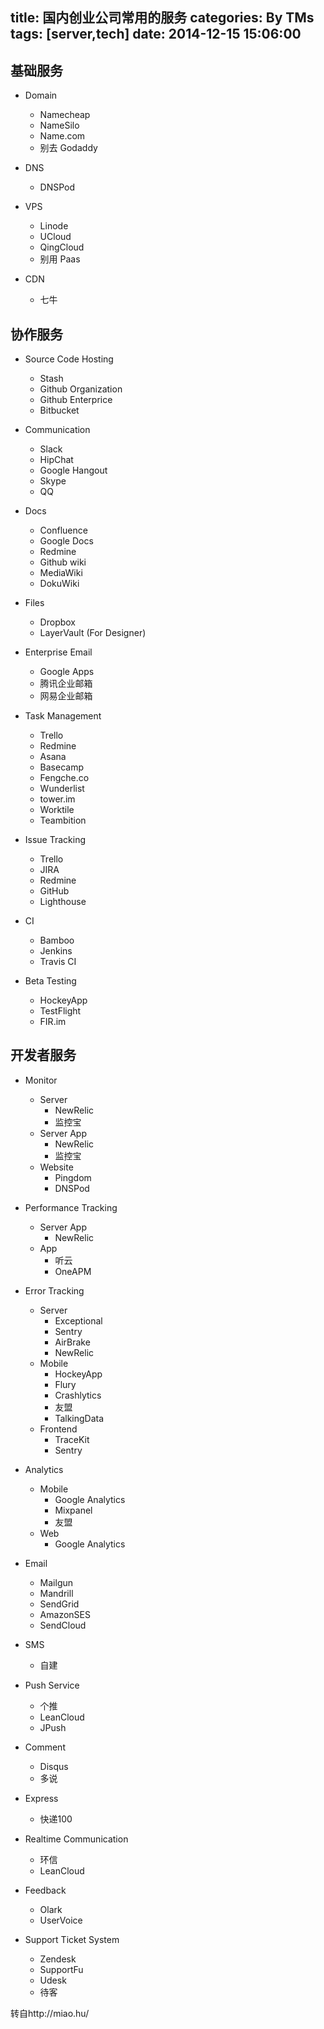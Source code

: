 title: 国内创业公司常用的服务
categories: By TMs
tags: [server,tech]
date: 2014-12-15 15:06:00
---

<h2>基础服务</h2>

<ul>
<li><p>Domain</p>

<ul>
<li>Namecheap</li>
<li>NameSilo</li>
<li>Name.com</li>
<li>别去 Godaddy</li>
</ul></li>
<li><p>DNS</p>

<ul>
<li>DNSPod</li>
</ul></li>
<li><p>VPS</p>

<ul>
<li>Linode</li>
<li>UCloud</li>
<li>QingCloud</li>
<li>别用 Paas</li>
</ul></li>
<li><p>CDN</p>

<ul>
<li>七牛</li>
</ul></li>
</ul>

<h2>协作服务</h2>

<ul>
<li><p>Source Code Hosting</p>

<ul>
<li>Stash</li>
<li>Github Organization</li>
<li>Github Enterprice</li>
<li>Bitbucket</li>
</ul></li>
<li><p>Communication</p>

<ul>
<li>Slack</li>
<li>HipChat</li>
<li>Google Hangout</li>
<li>Skype</li>
<li>QQ</li>
</ul></li>
<li><p>Docs</p>

<ul>
<li>Confluence</li>
<li>Google Docs</li>
<li>Redmine</li>
<li>Github wiki</li>
<li>MediaWiki</li>
<li>DokuWiki</li>
</ul></li>
<li><p>Files</p>

<ul>
<li>Dropbox</li>
<li>LayerVault (For Designer)</li>
</ul></li>
<li><p>Enterprise Email</p>

<ul>
<li>Google Apps</li>
<li>腾讯企业邮箱</li>
<li>网易企业邮箱</li>
</ul></li>
<li><p>Task Management</p>

<ul>
<li>Trello</li>
<li>Redmine</li>
<li>Asana</li>
<li>Basecamp</li>
<li>Fengche.co</li>
<li>Wunderlist</li>
<li>tower.im</li>
<li>Worktile</li>
<li>Teambition</li>
</ul></li>
<li><p>Issue Tracking</p>

<ul>
<li>Trello</li>
<li>JIRA</li>
<li>Redmine</li>
<li>GitHub</li>
<li>Lighthouse</li>
</ul></li>
<li><p>CI</p>

<ul>
<li>Bamboo</li>
<li>Jenkins</li>
<li>Travis CI</li>
</ul></li>
<li><p>Beta Testing</p>

<ul>
<li>HockeyApp</li>
<li>TestFlight</li>
<li>FIR.im</li>
</ul></li>
</ul>

<h2>开发者服务</h2>

<ul>
<li><p>Monitor</p>

<ul>
<li>Server

<ul>
<li>NewRelic</li>
<li>监控宝</li>
</ul></li>
<li>Server App

<ul>
<li>NewRelic</li>
<li>监控宝</li>
</ul></li>
<li>Website

<ul>
<li>Pingdom</li>
<li>DNSPod</li>
</ul></li>
</ul></li>
<li><p>Performance Tracking</p>

<ul>
<li>Server App

<ul>
<li>NewRelic</li>
</ul></li>
<li>App

<ul>
<li>听云</li>
<li>OneAPM</li>
</ul></li>
</ul></li>
<li><p>Error Tracking</p>

<ul>
<li>Server

<ul>
<li>Exceptional</li>
<li>Sentry</li>
<li>AirBrake</li>
<li>NewRelic</li>
</ul></li>
<li>Mobile

<ul>
<li>HockeyApp</li>
<li>Flury</li>
<li>Crashlytics</li>
<li>友盟</li>
<li>TalkingData</li>
</ul></li>
<li>Frontend

<ul>
<li>TraceKit</li>
<li>Sentry</li>
</ul></li>
</ul></li>
<li><p>Analytics</p>

<ul>
<li>Mobile

<ul>
<li>Google Analytics</li>
<li>Mixpanel</li>
<li>友盟</li>
</ul></li>
<li>Web

<ul>
<li>Google Analytics</li>
</ul></li>
</ul></li>
<li><p>Email</p>

<ul>
<li>Mailgun</li>
<li>Mandrill</li>
<li>SendGrid</li>
<li>AmazonSES</li>
<li>SendCloud</li>
</ul></li>
<li><p>SMS</p>

<ul>
<li>自建</li>
</ul></li>
<li><p>Push Service</p>

<ul>
<li>个推</li>
<li>LeanCloud</li>
<li>JPush</li>
</ul></li>
<li><p>Comment</p>

<ul>
<li>Disqus</li>
<li>多说</li>
</ul></li>
<li><p>Express</p>

<ul>
<li>快递100</li>
</ul></li>
<li><p>Realtime Communication</p>

<ul>
<li>环信</li>
<li>LeanCloud</li>
</ul></li>
<li><p>Feedback</p>

<ul>
<li>Olark</li>
<li>UserVoice</li>
</ul></li>
<li><p>Support Ticket System</p>

<ul>
<li>Zendesk</li>
<li>SupportFu</li>
<li>Udesk</li>
<li>待客</li>
</ul></li>
</ul>

转自http://miao.hu/
